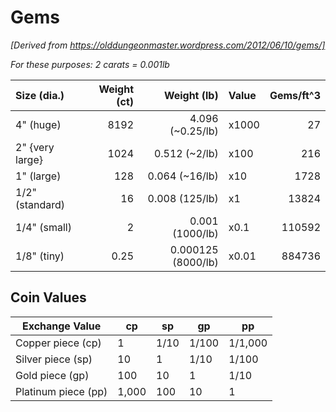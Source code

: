 # Gems

*[Derived from https://olddungeonmaster.wordpress.com/2012/06/10/gems/]*

*For these purposes: 2 carats = 0.001lb*

| Size (dia.) | Weight (ct) | Weight (lb) | Value | Gems/ft^3 |
| :--  | --: | --: | :-- | --: |
| 4" (huge) | 8192 | 4.096 (~0.25/lb) | x1000 | 27 |
| 2" {very large} | 1024 | 0.512 (~2/lb) | x100 | 216 |
| 1" (large) | 128 | 0.064 (~16/lb) | x10 | 1728 |
| 1/2" (standard) | 16 | 0.008 (125/lb) | x1 | 13824 |
| 1/4" (small) | 2 | 0.001 (1000/lb) | x0.1 | 110592 |
| 1/8" (tiny) | 0.25 | 0.000125 (8000/lb) | x0.01 | 884736 |


## Coin Values

| Exchange Value | cp | sp | gp | pp |
| --- | --- | --- | --- | --- |
| Copper piece (cp) | 1 | 1/10 | 1/100 | 1/1,000 |
| Silver piece (sp) | 10 | 1 | 1/10 | 1/100 |
| Gold piece (gp) | 100 | 10 | 1 | 1/10 |
| Platinum piece (pp) | 1,000 | 100 | 10 | 1 |
